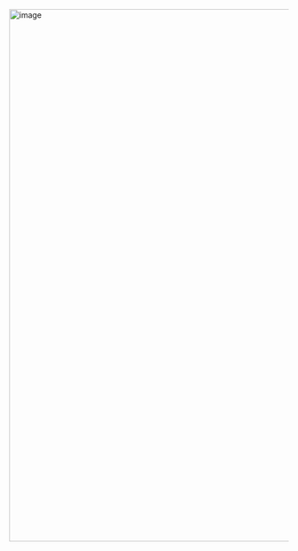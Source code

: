<img width="960" alt="image" src="https://github.com/Noelphilip1990/mean-app-test/assets/24915546/2c58c887-fd2d-440a-b0c6-0493fdacb620">
